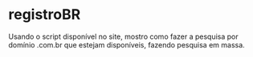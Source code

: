 registroBR
==========

Usando o script disponível no site, mostro como fazer a pesquisa por domínio .com.br
que estejam disponíveis, fazendo pesquisa em massa.
